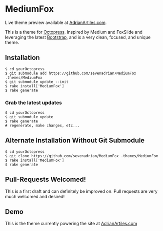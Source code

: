# MediumFox #

Live theme preview available at [AdrianArtiles.com](http://AdrianArtiles.com).

This is a theme for [Octopress](http://Octopress.org). Inspired by Medium and FoxSlide and leveraging the latest [Bootstrap](http://getbootstrap.com/), and is a very clean, focused, and unique theme.

## Installation ##

````
$ cd yourOctopress
$ git submodule add https://github.com/sevenadrian/MediumFox .themes/MediumFox
$ git submodule update --init
$ rake install['MediumFox']
$ rake generate
````

### Grab the latest updates ###

````
$ cd yourOctopress
$ git submodule update
$ rake generate
# regenerate, make changes, etc...
````

## Alternate Installation Without Git Submodule ##
````
$ cd yourOctopress
$ git clone https://github.com/sevenadrian/MediumFox .themes/MediumFox
$ rake install['MediumFox']
$ rake generate
````

## Pull-Requests Welcomed! ##

This is a first draft and can definitely be improved on. Pull requests are very much welcomed and desired!

## Demo ##

This is the theme currently powering the site at [AdrianArtiles.com](http://AdrianArtiles.com)
